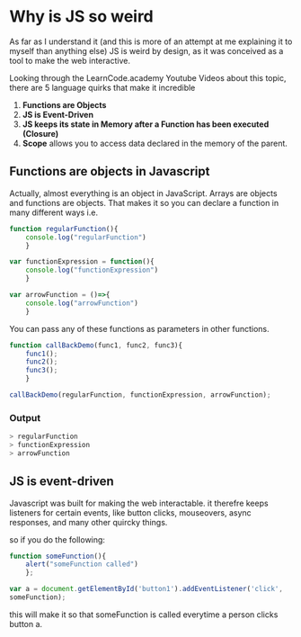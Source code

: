 # Why is JS so weird

As far as I understand it (and this is more of an attempt at me
explaining it to myself than anything else) JS is weird by design, as it
was conceived as a tool to make the web interactive. 

Looking through the LearnCode.academy Youtube Videos about this topic,
there are 5 language quirks that make it incredible 

1. **Functions are Objects**
1. **JS is Event-Driven**
1. **JS keeps its state in Memory after a Function has been executed (Closure)**
1. **Scope** allows you to access data declared in the memory of the
parent.


## Functions are objects in Javascript
Actually, almost everything is an object in JavaScript. Arrays are
objects and functions are objects. That makes it so you can declare a
function in many different ways i.e.
```js
function regularFunction(){
	console.log("regularFunction")
	}

var functionExpression = function(){
	console.log("functionExpression")
	}

var arrowFunction = ()=>{
	console.log("arrowFunction")
	}
```

You can pass any of these functions as parameters in other functions.
```js
function callBackDemo(func1, func2, func3){
	func1();
	func2();
	func3();
	}

callBackDemo(regularFunction, functionExpression, arrowFunction);
```
### Output
```js
> regularFunction
> functionExpression
> arrowFunction
```

## JS is event-driven
Javascript was built for making the web interactable.
it therefre keeps listeners for certain events, like button clicks,
mouseovers, async responses, and many other quircky things. 

so if you do the following:
```js
function someFunction(){
	alert("someFunction called")
	};

var a = document.getElementById('button1').addEventListener('click',
someFunction);
```

this will make it so that someFunction is called everytime a person
clicks button a. 

